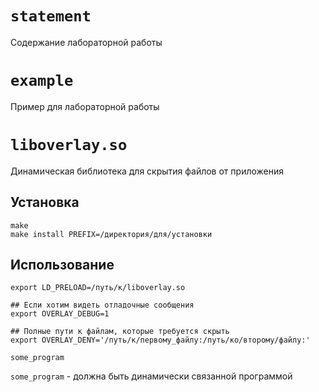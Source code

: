 # `statement`
Содержание лабораторной работы

# `example`
Пример для лабораторной работы

# `liboverlay.so`
Динамическая библиотека для скрытия файлов от приложения

## Установка

```
make
make install PREFIX=/директория/для/установки
```

## Использование

```
export LD_PRELOAD=/путь/к/liboverlay.so

## Если хотим видеть отладочные сообщения
export OVERLAY_DEBUG=1

## Полные пути к файлам, которые требуется скрыть
export OVERLAY_DENY='/путь/к/первому_файлу:/путь/ко/второму/файлу:'

some_program
```

`some_program` - должна быть динамически связанной программой
